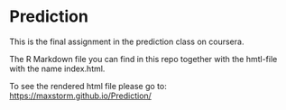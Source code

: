 # Prediction

This is the final assignment in the prediction class on coursera.

The R Markdown file you can find in this repo together with the hmtl-file with the name index.html.

To see the rendered html file please go to: https://maxstorm.github.io/Prediction/
